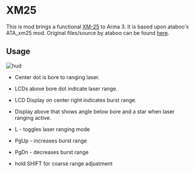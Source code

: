 # XM25

This is mod brings a functional [XM-25](http://en.wikipedia.org/wiki/XM25_CDTE) to Arma 3. It is based upon ataboo's ATA_xm25 mod. Original files/source by ataboo can be found [here](https://dl.dropboxusercontent.com/u/90896280/XM_25_Shared.zip).

## Usage

![hud](http://imgur.com/Du7ikrh.jpg)

  - Center dot is bore to ranging laser. 
  - LCDs above bore dot indicate laser range.
  - LCD Display on center right indicates burst range.
  - Display above that shows angle below bore and a star when laser ranging active.
   
  
  - L - toggles laser ranging mode
  - PgUp - increases burst range
  - PgDn - decreases burst range
  - hold SHIFT for coarse range adjustment